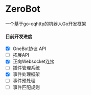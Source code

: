 # ZeroBot
一个基于go-cqhttp的机器人Go开发框架

#### 目前开发进度
- [x] OneBot协议 API
- [ ] 拓展API
- [x] 正向Websocket连接
- [ ] 插件管理系统
- [x] 事件处理框架
- [ ] 事件预处理
- [ ] 事件匹配规则
